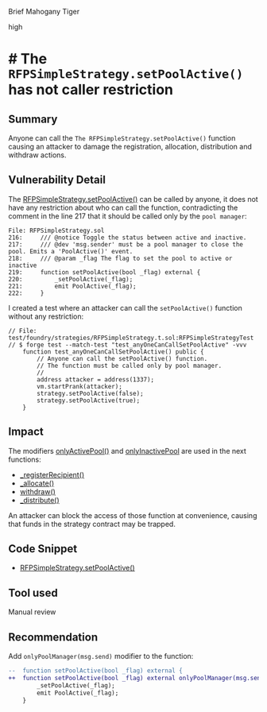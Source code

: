Brief Mahogany Tiger

high

# # The `RFPSimpleStrategy.setPoolActive()` has not caller restriction
## Summary

Anyone can call the `The RFPSimpleStrategy.setPoolActive()` function causing an attacker to damage the registration, allocation, distribution and withdraw actions.

## Vulnerability Detail

The [RFPSimpleStrategy.setPoolActive()](https://github.com/sherlock-audit/2023-09-Gitcoin/blob/main/allo-v2/contracts/strategies/rfp-simple/RFPSimpleStrategy.sol#L219) can be called by anyone, it does not have any restriction about who can call the function, contradicting the comment in the line 217 that it should be called only by the `pool manager`:

```solidity
File: RFPSimpleStrategy.sol
216:     /// @notice Toggle the status between active and inactive.
217:     /// @dev 'msg.sender' must be a pool manager to close the pool. Emits a 'PoolActive()' event.
218:     /// @param _flag The flag to set the pool to active or inactive
219:     function setPoolActive(bool _flag) external {
220:         _setPoolActive(_flag);
221:         emit PoolActive(_flag);
222:     }
```

I created a test where an attacker can call the `setPoolActive()` function without any restriction:

```solidity
// File: test/foundry/strategies/RFPSimpleStrategy.t.sol:RFPSimpleStrategyTest
// $ forge test --match-test "test_anyOneCanCallSetPoolActive" -vvv   
    function test_anyOneCanCallSetPoolActive() public {
        // Anyone can call the setPoolActive() function.
        // The function must be called only by pool manager.
        //
        address attacker = address(1337);
        vm.startPrank(attacker);
        strategy.setPoolActive(false);
        strategy.setPoolActive(true);
    }
```

## Impact

The modifiers [onlyActivePool()](https://github.com/sherlock-audit/2023-09-Gitcoin/blob/main/allo-v2/contracts/strategies/BaseStrategy.sol#L74) and [onlyInactivePool](https://github.com/sherlock-audit/2023-09-Gitcoin/blob/main/allo-v2/contracts/strategies/BaseStrategy.sol#L81) are used in the next functions:
- [_registerRecipient()](https://github.com/sherlock-audit/2023-09-Gitcoin/blob/main/allo-v2/contracts/strategies/rfp-simple/RFPSimpleStrategy.sol#L317C9-L317C23)
- [_allocate()](https://github.com/sherlock-audit/2023-09-Gitcoin/blob/main/allo-v2/contracts/strategies/rfp-simple/RFPSimpleStrategy.sol#L391C9-L391C23)
- [withdraw()](https://github.com/sherlock-audit/2023-09-Gitcoin/blob/main/allo-v2/contracts/strategies/rfp-simple/RFPSimpleStrategy.sol#L295)
- [_distribute()](https://github.com/sherlock-audit/2023-09-Gitcoin/blob/main/allo-v2/contracts/strategies/rfp-simple/RFPSimpleStrategy.sol#L421)

An attacker can block the access of those function at convenience, causing that funds in the strategy contract may be trapped.

## Code Snippet

- [RFPSimpleStrategy.setPoolActive()](https://github.com/sherlock-audit/2023-09-Gitcoin/blob/main/allo-v2/contracts/strategies/rfp-simple/RFPSimpleStrategy.sol#L219)

## Tool used

Manual review

## Recommendation

Add `onlyPoolManager(msg.send)` modifier to the function:

```diff
--  function setPoolActive(bool _flag) external {
++  function setPoolActive(bool _flag) external onlyPoolManager(msg.sender){
        _setPoolActive(_flag);
        emit PoolActive(_flag);
    }
```